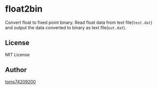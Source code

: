 # float2bin

Convert float to fixed point binary. Read float data from text file(`test.dat`) and output the data converted to binary as text file(`out.dat`).

## License

MIT License

## Author

[toms74209200](<https://github.com/toms74209200>)
